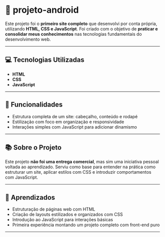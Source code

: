 # 📱 projeto-android

Este projeto foi o **primeiro site completo** que desenvolvi por conta própria, utilizando **HTML, CSS e JavaScript**. Foi criado com o objetivo de **praticar e consolidar meus conhecimentos** nas tecnologias fundamentais do desenvolvimento web.

---

## 💻 Tecnologias Utilizadas

- **HTML**
- **CSS**
- **JavaScript**

---

## 🔧 Funcionalidades

- Estrutura completa de um site: cabeçalho, conteúdo e rodapé
- Estilização com foco em organização e responsividade
- Interações simples com JavaScript para adicionar dinamismo

---

## 📚 Sobre o Projeto

Este projeto **não foi uma entrega comercial**, mas sim uma iniciativa pessoal voltada ao aprendizado. Serviu como base para entender na prática como estruturar um site, aplicar estilos com CSS e introduzir comportamentos com JavaScript.

---

## 🧠 Aprendizados

- Estruturação de páginas web com HTML
- Criação de layouts estilizados e organizados com CSS
- Introdução ao JavaScript para interações básicas
- Primeira experiência montando um projeto completo com front-end puro

---
